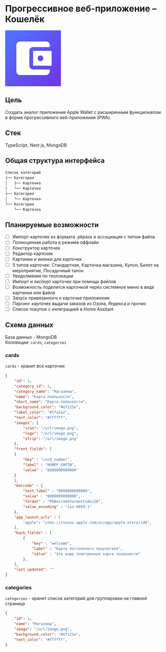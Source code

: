 # Прогрессивное веб-приложениe – Кошелёк

![app icon](/docs/images/app-icon.png)

## Цель

Создать аналог приложения Apple Wallet с расширенным функционалом в форме прогрессивного веб-приложения (PWA).

## Стек

TypeScript, Next js, MongoDB

## Общая структура интерфейса

```txt
Список категорий
├── Категория
│   ├── Карточка
│   └── Карточка
├── Категория
│   └── Карточка
└── Категория
    └── Карточка
```

## Планируемые возможности

- [ ] Импорт карточек из формата .pkpass и ассоциация с типом файла
- [ ] Полноценная работа в режиме оффлайн
- [ ] Конструктор карточек
- [ ] Редактор карточек
- [ ] Картинки и иконки для карточек
- [ ] 5 типов карточек: Стандартная, Карточка магазина, Купон, Билет на мероприятие, Посадочный талон
- [ ] Уведолмения по геолокации
- [ ] Импорт и экспорт карточек при помощи файлов
- [ ] Возможность поделится карточкой через системное меню в виде картинки или файла
- [ ] Запуск привязанного к карточке приложения
- [ ] Парсинг карточек выдачи заказов из Озона, Яндекса и прочих
- [ ] Список покупок с интеграцией в Home Assitant

## Схема данных

База данных - MongoDB  
Коллекции: `cards`, `categories`

### cards

`cards` - хранит все карточки

```json
{
    "id": 1,
    "category_id": 1,
    "category_name": "Магазины",
    "name": "Карта лояльности",
    "short_name": "Карта лояльности",
    "background_color": "#ef121e",
    "label_color": "#ffa2a2",
    "text_color": "#ffffff",
    "images": {
        "icon": "/url/image.png",
        "logo": "/url/image.png",
        "strip": "/url/image.png"
    },
    "front_fields": [
    {
        "key" : "card_number",
        "label" : "НОМЕР КАРТЫ",
        "value" : "0000000000000"
    }
    ],
    "barcode" : {
        "text_label" : "0000000000000",
        "value" : "0000000000000",
        "format" : "PKBarcodeFormatCode128",
        "value_encoding" : "iso-8859-1"
    },
    "app_launch_urls" : [
        "apple": "itms://itunes.apple.com/us/app/apple-store/id0",
    ],
    "back_fields" : [
        {
            "key" : "welcome",
            "label" : "Карта постоянного покупателя",
            "value" : "Это ваша электронная карта лояльности"
        },
    ],
    "last_updated": ""
}
```

### categories

`categories` - хранит список категорий для группировки на главной странице

```json
{
    "id": 1,
    "name": "Магазины",
    "image": "/url/image.png",
    "background_color": "#ef121e",
    "text_color": "#ffffff",
}
```
